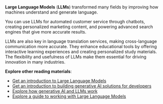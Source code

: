 **Large Language Models** (**LLMs**) transformed many fields by improving how machines understand and generate language.

You can use LLMs for automated customer service through chatbots, creating personalized marketing content, and powering advanced search engines that give more accurate results.

LLMs are also key in language translation services, making cross-language communication more accurate. They enhance educational tools by offering interactive learning experiences and creating personalized study materials. The flexibility and usefulness of LLMs make them essential for driving innovation in many industries.

**Explore other reading materials**:

- [Get an introduction to Large Language Models](/training/modules/introduction-large-language-models/?azure-portal=true)
- [Get an introduction to building generative AI solutions for developers](/azure/developer/ai/introduction-build-generative-ai-solutions?azure-portal=true)
- [Explore how generative AI and LLMs work](/dotnet/ai/conceptual/how-genai-and-llms-work?azure-portal=true)
- [Explore a guide to working with Large Language Models](/ai/playbook/technology-guidance/generative-ai/working-with-llms/?azure-portal=true)
